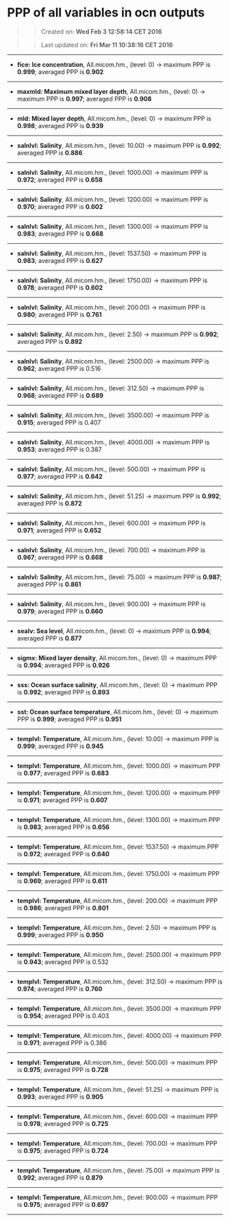PPP of all variables in ocn outputs
==========
>> Created on: __Wed Feb 3 12:58:14 CET 2016__

>> Last updated on: __Fri Mar 11 10:38:16 CET 2016__ 

------ 
  * __fice: Ice concentration__, All.micom.hm., (level: 0) -> maximum PPP is __0.999__; averaged PPP is __0.902__ 
 
------ 
 
  * __maxmld: Maximum mixed layer depth__, All.micom.hm., (level: 0) -> maximum PPP is __0.997__; averaged PPP is __0.908__ 
 
------ 
 
  * __mld: Mixed layer depth__, All.micom.hm., (level: 0) -> maximum PPP is __0.998__; averaged PPP is __0.939__ 
 
------ 
 
  * __salnlvl: Salinity__, All.micom.hm., (level: 10.00) -> maximum PPP is __0.992__; averaged PPP is __0.886__ 
 
------ 
 
  * __salnlvl: Salinity__, All.micom.hm., (level: 1000.00) -> maximum PPP is __0.972__; averaged PPP is __0.658__ 
 
------ 
 
  * __salnlvl: Salinity__, All.micom.hm., (level: 1200.00) -> maximum PPP is __0.970__; averaged PPP is __0.602__ 
 
------ 
 
  * __salnlvl: Salinity__, All.micom.hm., (level: 1300.00) -> maximum PPP is __0.983__; averaged PPP is __0.668__ 
 
------ 
 
  * __salnlvl: Salinity__, All.micom.hm., (level: 1537.50) -> maximum PPP is __0.983__; averaged PPP is __0.627__ 
 
------ 
 
  * __salnlvl: Salinity__, All.micom.hm., (level: 1750.00) -> maximum PPP is __0.978__; averaged PPP is __0.602__ 
 
------ 
 
  * __salnlvl: Salinity__, All.micom.hm., (level: 200.00) -> maximum PPP is __0.980__; averaged PPP is __0.761__ 
 
------ 
 
  * __salnlvl: Salinity__, All.micom.hm., (level: 2.50) -> maximum PPP is __0.992__; averaged PPP is __0.892__ 
 
------ 
 
  * __salnlvl: Salinity__, All.micom.hm., (level: 2500.00) -> maximum PPP is __0.962__; averaged PPP is 0.516 
 
------ 
 
  * __salnlvl: Salinity__, All.micom.hm., (level: 312.50) -> maximum PPP is __0.968__; averaged PPP is __0.689__ 
 
------ 
 
  * __salnlvl: Salinity__, All.micom.hm., (level: 3500.00) -> maximum PPP is __0.915__; averaged PPP is 0.407 
 
------ 
 
  * __salnlvl: Salinity__, All.micom.hm., (level: 4000.00) -> maximum PPP is __0.953__; averaged PPP is 0.387 
 
------ 
 
  * __salnlvl: Salinity__, All.micom.hm., (level: 500.00) -> maximum PPP is __0.977__; averaged PPP is __0.642__ 
 
------ 
 
  * __salnlvl: Salinity__, All.micom.hm., (level: 51.25) -> maximum PPP is __0.992__; averaged PPP is __0.872__ 
 
------ 
 
  * __salnlvl: Salinity__, All.micom.hm., (level: 600.00) -> maximum PPP is __0.971__; averaged PPP is __0.652__ 
 
------ 
 
  * __salnlvl: Salinity__, All.micom.hm., (level: 700.00) -> maximum PPP is __0.967__; averaged PPP is __0.668__ 
 
------ 
 
  * __salnlvl: Salinity__, All.micom.hm., (level: 75.00) -> maximum PPP is __0.987__; averaged PPP is __0.861__ 
 
------ 
 
  * __salnlvl: Salinity__, All.micom.hm., (level: 900.00) -> maximum PPP is __0.979__; averaged PPP is __0.660__ 
 
------ 
 
  * __sealv: Sea level__, All.micom.hm., (level: 0) -> maximum PPP is __0.994__; averaged PPP is __0.877__ 
 
------ 
 
  * __sigmx: Mixed layer density__, All.micom.hm., (level: 0) -> maximum PPP is __0.994__; averaged PPP is __0.926__ 
 
------ 
 
  * __sss: Ocean surface salinity__, All.micom.hm., (level: 0) -> maximum PPP is __0.992__; averaged PPP is __0.893__ 
 
------ 
 
  * __sst: Ocean surface temperature__, All.micom.hm., (level: 0) -> maximum PPP is __0.999__; averaged PPP is __0.951__ 
 
------ 
 
  * __templvl: Temperature__, All.micom.hm., (level: 10.00) -> maximum PPP is __0.999__; averaged PPP is __0.945__ 
 
------ 
 
  * __templvl: Temperature__, All.micom.hm., (level: 1000.00) -> maximum PPP is __0.977__; averaged PPP is __0.683__ 
 
------ 
 
  * __templvl: Temperature__, All.micom.hm., (level: 1200.00) -> maximum PPP is __0.971__; averaged PPP is __0.607__ 
 
------ 
 
  * __templvl: Temperature__, All.micom.hm., (level: 1300.00) -> maximum PPP is __0.983__; averaged PPP is __0.656__ 
 
------ 
 
  * __templvl: Temperature__, All.micom.hm., (level: 1537.50) -> maximum PPP is __0.972__; averaged PPP is __0.640__ 
 
------ 
 
  * __templvl: Temperature__, All.micom.hm., (level: 1750.00) -> maximum PPP is __0.969__; averaged PPP is __0.611__ 
 
------ 
 
  * __templvl: Temperature__, All.micom.hm., (level: 200.00) -> maximum PPP is __0.986__; averaged PPP is __0.801__ 
 
------ 
 
  * __templvl: Temperature__, All.micom.hm., (level: 2.50) -> maximum PPP is __0.999__; averaged PPP is __0.950__ 
 
------ 
 
  * __templvl: Temperature__, All.micom.hm., (level: 2500.00) -> maximum PPP is __0.943__; averaged PPP is 0.532 
 
------ 
 
  * __templvl: Temperature__, All.micom.hm., (level: 312.50) -> maximum PPP is __0.974__; averaged PPP is __0.760__ 
 
------ 
 
  * __templvl: Temperature__, All.micom.hm., (level: 3500.00) -> maximum PPP is __0.954__; averaged PPP is 0.403 
 
------ 
 
  * __templvl: Temperature__, All.micom.hm., (level: 4000.00) -> maximum PPP is __0.971__; averaged PPP is 0.386 
 
------ 
 
  * __templvl: Temperature__, All.micom.hm., (level: 500.00) -> maximum PPP is __0.975__; averaged PPP is __0.728__ 
 
------ 
 
  * __templvl: Temperature__, All.micom.hm., (level: 51.25) -> maximum PPP is __0.993__; averaged PPP is __0.905__ 
 
------ 
 
  * __templvl: Temperature__, All.micom.hm., (level: 600.00) -> maximum PPP is __0.978__; averaged PPP is __0.725__ 
 
------ 
 
  * __templvl: Temperature__, All.micom.hm., (level: 700.00) -> maximum PPP is __0.975__; averaged PPP is __0.724__ 
 
------ 
 
  * __templvl: Temperature__, All.micom.hm., (level: 75.00) -> maximum PPP is __0.992__; averaged PPP is __0.879__ 
 
------ 
 
  * __templvl: Temperature__, All.micom.hm., (level: 900.00) -> maximum PPP is __0.975__; averaged PPP is __0.697__ 
 
------ 
 
